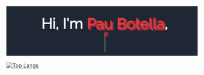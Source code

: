 
  <img src="https://github.com/PauBotella/PauBotella/blob/main/Profile.gif"/>
  
[![Top Langs](https://github-readme-stats.vercel.app/api/top-langs/?username=PauBotella)](https://github.com/anuraghazra/github-readme-stats)  
<!--
**PauBotella/PauBotella** is a ✨ _special_ ✨ repository because its `README.md` (this file) appears on your GitHub profile.

Here are some ideas to get you started:

- 🔭 I’m currently working on ...
- 🌱 I’m currently learning ...
- 👯 I’m looking to collaborate on ...
- 🤔 I’m looking for help with ...
- 💬 Ask me about ...
- 📫 How to reach me: ...
- 😄 Pronouns: ...
- ⚡ Fun fact: ...
-->
